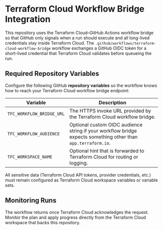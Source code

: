 # Terraform Cloud Workflow Bridge Integration

This repository uses the Terraform Cloud–GitHub Actions workflow bridge so that GitHub only signals when a run should execute and all long-lived credentials stay inside Terraform Cloud. The `.github/workflows/terraform-cloud-workflow-bridge` workflow exchanges a GitHub OIDC token for a short-lived credential that Terraform Cloud validates before queueing the run.

## Required Repository Variables

Configure the following GitHub **repository variables** so the workflow knows how to reach your Terraform Cloud workflow bridge endpoint:

| Variable | Description |
| --- | --- |
| `TFC_WORKFLOW_BRIDGE_URL` | The HTTPS invoke URL provided by the Terraform Cloud workflow bridge. |
| `TFC_WORKFLOW_AUDIENCE` | Optional custom OIDC audience string if your workflow bridge expects something other than `app.terraform.io`. |
| `TFC_WORKSPACE_NAME` | Optional hint that is forwarded to Terraform Cloud for routing or logging. |

All sensitive data (Terraform Cloud API tokens, provider credentials, etc.) must remain configured as Terraform Cloud workspace variables or variable sets.

## Monitoring Runs

The workflow returns once Terraform Cloud acknowledges the request. Monitor the plan and apply progress directly from the Terraform Cloud workspace that backs this repository.
